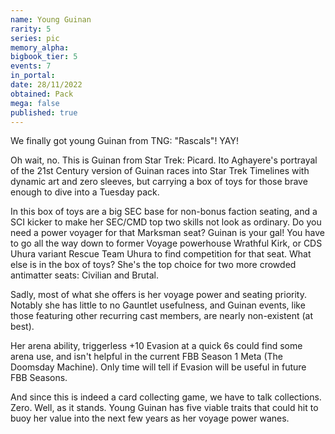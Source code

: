 ```yaml
---
name: Young Guinan
rarity: 5
series: pic
memory_alpha:
bigbook_tier: 5
events: 7
in_portal:
date: 28/11/2022
obtained: Pack
mega: false
published: true
---
```


We finally got young Guinan from TNG: "Rascals"!  YAY!

Oh wait, no.  This is Guinan from Star Trek: Picard.  Ito Aghayere's portrayal of the 21st Century version of Guinan races into Star Trek Timelines with dynamic art and zero sleeves, but carrying a box of toys for those brave enough to dive into a Tuesday pack.

In this box of toys are a big SEC base for non-bonus faction seating, and a SCI kicker to make her SEC/CMD top two skills not look as ordinary.  Do you need a power voyager for that Marksman seat?  Guinan is your gal!  You have to go all the way down to former Voyage powerhouse Wrathful Kirk, or CDS Uhura variant Rescue Team Uhura to find competition for that seat.  What else is in the box of toys?  She's the top choice for two more crowded antimatter seats: Civilian and Brutal.

Sadly, most of what she offers is her voyage power and seating priority.  Notably she has little to no Gauntlet usefulness, and Guinan events, like those featuring other recurring cast members, are nearly non-existent (at best).

Her arena ability, triggerless +10 Evasion at a quick 6s could find some arena use, and isn't helpful in the current FBB Season 1 Meta (The Doomsday Machine).  Only time will tell if Evasion will be useful in future FBB Seasons.

And since this is indeed a card collecting game, we have to talk collections.  Zero.  Well, as it stands.  Young Guinan has five viable traits that could hit to buoy her value into the next few years as her voyage power wanes.
